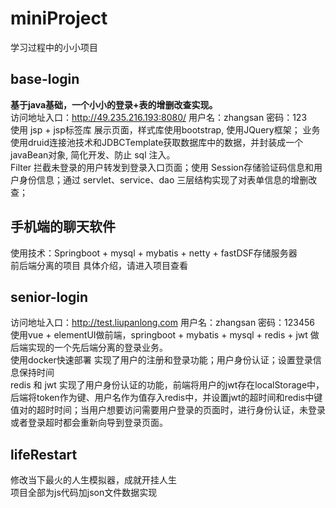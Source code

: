 # miniProject
学习过程中的小小项目
## base-login
**基于java基础，一个小小的登录+表的增删改查实现。** 
<br>
访问地址入口：http://49.235.216.193:8080/ 用户名：zhangsan 密码：123
<br>
使用 jsp + jsp标签库 展示页面，样式库使用bootstrap, 使用JQuery框架； 业务使用druid连接池技术和JDBCTemplate获取数据库中的数据，并封装成一个javaBean对象, 简化开发、防止 sql 注入。<br>
Filter 拦截未登录的用户转发到登录入口页面；使用 Session存储验证码信息和用户身份信息；通过 servlet、service、dao 三层结构实现了对表单信息的增删改查；<br>

## 手机端的聊天软件
使用技术：Springboot + mysql + mybatis + netty + fastDSF存储服务器<br>
前后端分离的项目
具体介绍，请进入项目查看

## senior-login
访问地址入口：http://test.liupanlong.com 用户名：zhangsan 密码：123456
使用vue + elementUI做前端，springboot + mybatis + mysql + redis + jwt 做后端实现的一个先后端分离的登录业务。<br>
使用docker快速部署
实现了用户的注册和登录功能；用户身份认证；设置登录信息保持时间<br>
redis 和 jwt 实现了用户身份认证的功能，前端将用户的jwt存在localStorage中，后端将token作为键、用户名作为值存入redis中，并设置jwt的超时间和redis中键值对的超时时间；当用户想要访问需要用户登录的页面时，进行身份认证，未登录或者登录超时都会重新向导到登录页面。<br>
## lifeRestart
修改当下最火的人生模拟器，成就开挂人生<br>
项目全部为js代码加json文件数据实现